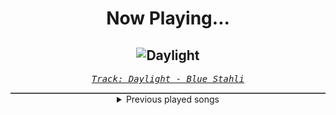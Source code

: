 <div align="center"> 
<h1>Now Playing...</h1>

![Daylight](https://i.scdn.co/image/ab67616d00001e020091374585324200e057861b)
--
_<samp><a href="https://open.spotify.com/track/2FXX7fCuGiMNrqXeFv46UZ">Track: Daylight - Blue Stahli</a></samp>_

<div style="border: 1px #4B5054 solid"></div>
<details>
  <summary>
    Previous played songs
  </summary>
  <table>
    <thead>
      <tr>
        <th>
          Artist
        </th>
        <th>
          Song
        </th>
        <th>
          Link
        </th>
      </tr>
    </thead>
    <tbody>
      <tr><td>Blue Stahli</td><td>Daylight</td><td><a href="https://open.spotify.com/track/2FXX7fCuGiMNrqXeFv46UZ">https://open.spotify.com/track/2FXX7fCuGiMNrqXeFv46UZ</a></td></tr><tr><td>Blue Stahli</td><td>One Last Breath</td><td><a href="https://open.spotify.com/track/2OdHfPyOEGrS9jI2dBexKL">https://open.spotify.com/track/2OdHfPyOEGrS9jI2dBexKL</a></td></tr><tr><td>Blue Stahli</td><td>Gravity</td><td><a href="https://open.spotify.com/track/6EiDe5Fnk38bYSRYvjKfn1">https://open.spotify.com/track/6EiDe5Fnk38bYSRYvjKfn1</a></td></tr><tr><td>Blue Stahli</td><td>Prognosis</td><td><a href="https://open.spotify.com/track/2K6idekZrz1H2okt4gJTO8">https://open.spotify.com/track/2K6idekZrz1H2okt4gJTO8</a></td></tr><tr><td>Blue Stahli</td><td>Endure</td><td><a href="https://open.spotify.com/track/5EBpX9ThdEZFzetIgsW92d">https://open.spotify.com/track/5EBpX9ThdEZFzetIgsW92d</a></td></tr><tr><td>Blue Stahli</td><td>You'll Get What's Coming (feat. Mark Salomon) - Sebastian Komor Remix</td><td><a href="https://open.spotify.com/track/4Nqa0nWaFa8024nZsTcaFP">https://open.spotify.com/track/4Nqa0nWaFa8024nZsTcaFP</a></td></tr><tr><td>Blue Stahli</td><td>Battleground</td><td><a href="https://open.spotify.com/track/1POkHr1hYCyWNk6s4RpB46">https://open.spotify.com/track/1POkHr1hYCyWNk6s4RpB46</a></td></tr><tr><td>Blue Stahli</td><td>ULTRAnumb - Animattronic Remix</td><td><a href="https://open.spotify.com/track/5hrmATFJxp15HkUy7YbP5g">https://open.spotify.com/track/5hrmATFJxp15HkUy7YbP5g</a></td></tr><tr><td>Blue Stahli</td><td>Outlaw</td><td><a href="https://open.spotify.com/track/2fVycYMncMLAmV0uuB6dqb">https://open.spotify.com/track/2fVycYMncMLAmV0uuB6dqb</a></td></tr><tr><td>Hyper</td><td>Break and Enter</td><td><a href="https://open.spotify.com/track/3666GsMZa11dgLdEUv83qf">https://open.spotify.com/track/3666GsMZa11dgLdEUv83qf</a></td></tr><tr><td>Blue Stahli</td><td>Down In Flames</td><td><a href="https://open.spotify.com/track/3cwkapeCrHRfpbgESW9uwm">https://open.spotify.com/track/3cwkapeCrHRfpbgESW9uwm</a></td></tr><tr><td>Blue Stahli</td><td>Armageddon (Entropy Zero Remix) - Instrumental</td><td><a href="https://open.spotify.com/track/1aKII4ipUiA6RptRtFWVWh">https://open.spotify.com/track/1aKII4ipUiA6RptRtFWVWh</a></td></tr><tr><td>Blue Stahli</td><td>Doubt - Entropy Zero Remix</td><td><a href="https://open.spotify.com/track/2pBzBk0EXlgej6MUYvciYJ">https://open.spotify.com/track/2pBzBk0EXlgej6MUYvciYJ</a></td></tr><tr><td>Blue Stahli</td><td>Enemy (OCTiV Remix) - Instrumental</td><td><a href="https://open.spotify.com/track/3A0mMwxAfUz5XXy7PHhnUl">https://open.spotify.com/track/3A0mMwxAfUz5XXy7PHhnUl</a></td></tr><tr><td>Blue Stahli</td><td>The Fall - Instrumental</td><td><a href="https://open.spotify.com/track/228JhhJ1ZJfnVnnvilXzYA">https://open.spotify.com/track/228JhhJ1ZJfnVnnvilXzYA</a></td></tr><tr><td>Blue Stahli</td><td>Prognosis</td><td><a href="https://open.spotify.com/track/2K6idekZrz1H2okt4gJTO8">https://open.spotify.com/track/2K6idekZrz1H2okt4gJTO8</a></td></tr><tr><td>Resolve</td><td>Move to Trash</td><td><a href="https://open.spotify.com/track/2f9m6yBuJlPGMvYAVraXW8">https://open.spotify.com/track/2f9m6yBuJlPGMvYAVraXW8</a></td></tr><tr><td>Resolve</td><td>Ignite</td><td><a href="https://open.spotify.com/track/7xtrNEYYWcRyMy7fKDppyP">https://open.spotify.com/track/7xtrNEYYWcRyMy7fKDppyP</a></td></tr><tr><td>Resolve</td><td>Ignite</td><td><a href="https://open.spotify.com/track/7xtrNEYYWcRyMy7fKDppyP">https://open.spotify.com/track/7xtrNEYYWcRyMy7fKDppyP</a></td></tr><tr><td>Resolve</td><td>Comfortably Dumb</td><td><a href="https://open.spotify.com/track/03l4vozsJujX2AHWUhbv3T">https://open.spotify.com/track/03l4vozsJujX2AHWUhbv3T</a></td></tr>
    </tbody>
  </table>
</details>

</div>
